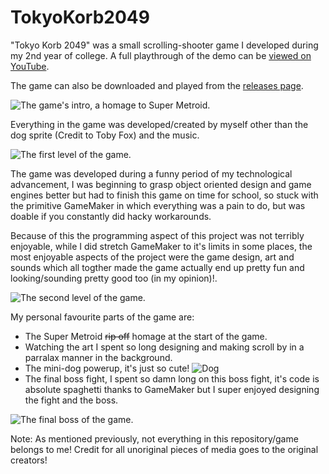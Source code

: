 # TokyoKorb2049
"Tokyo Korb 2049" was a small scrolling-shooter game I developed during my 2nd year of college.
A full playthrough of the demo can be [viewed on YouTube](https://www.youtube.com/watch?v=lNGZMrPBGGE).

The game can also be downloaded and played from the [releases page](https://github.com/Issung/TokyoKorb2049/releases/tag/1.0.0).

![The game's intro, a homage to Super Metroid.](https://i.imgur.com/AHB52qW.png)


Everything in the game was developed/created by myself other than the dog sprite (Credit to Toby Fox) and the music.

![The first level of the game.](https://i.imgur.com/gl5JX5Q.png)

The game was developed during a funny period of my technological advancement, I was beginning to grasp object oriented design and game engines better but had to finish this game on time for school, so stuck with the primitive GameMaker in which everything was a pain to do, but was doable if you constantly did hacky workarounds.

Because of this the programming aspect of this project was not terribly enjoyable, while I did stretch GameMaker to it's limits in some places, the most enjoyable aspects of the project were the game design, art and sounds which all togther made the game actually end up pretty fun and looking/sounding pretty good too (in my opinion)!.

![The second level of the game.](https://i.imgur.com/QYId5ar.png)

My personal favourite parts of the game are:

 - The Super Metroid ~~rip off~~ homage at the start of the game.
 - Watching the art I spent so long designing and making scroll by in a parralax manner in the background.
 - The mini-dog powerup, it's just so cute! ![Dog](https://i.imgur.com/VWMRhzv.gif)
 - The final boss fight, I spent so damn long on this boss fight, it's code is absolute spaghetti thanks to GameMaker but I super enjoyed designing the fight and the boss.

![The final boss of the game.](https://i.imgur.com/E5WDyKn.png)

Note: As mentioned previously, not everything in this repository/game belongs to me! Credit for all unoriginal pieces of media goes to the original creators!
